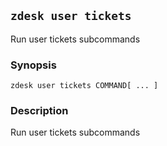 ## `zdesk user tickets`

Run user tickets subcommands

### Synopsis

    zdesk user tickets COMMAND[ ... ]

### Description

Run user tickets subcommands

